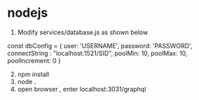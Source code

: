 # nodejs
1. Modify services/database.js as shown below

const dbConfig = {
  user: 'USERNAME',
  password: 'PASSWORD',
  connectString : "localhost:1521/SID",
  poolMin: 10,
  poolMax: 10,
  poolIncrement: 0
}

2. npm install
3. node .
4. open browser , enter localhost:3031/graphql
